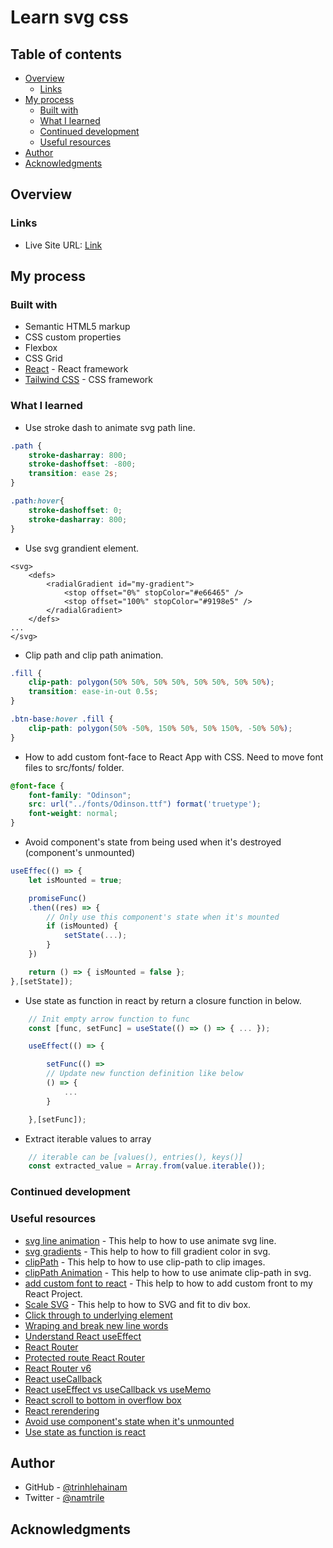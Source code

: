 # Learn svg css

## Table of contents

- [Overview](#overview)
  - [Links](#links)
- [My process](#my-process)
  - [Built with](#built-with)
  - [What I learned](#what-i-learned)
  - [Continued development](#continued-development)
  - [Useful resources](#useful-resources)
- [Author](#author)
- [Acknowledgments](#acknowledgments)

## Overview

### Links

- Live Site URL: [Link](https://trinhlehainam.github.io/learn-svg/)

## My process

### Built with

- Semantic HTML5 markup
- CSS custom properties
- Flexbox
- CSS Grid
- [React](https://reactjs.org/) - React framework
- [Tailwind CSS](https://tailwindcss.com/) - CSS framework

### What I learned
- Use stroke dash to animate svg path line.

``` css
.path {
    stroke-dasharray: 800;
    stroke-dashoffset: -800;
    transition: ease 2s;
}

.path:hover{
    stroke-dashoffset: 0;
    stroke-dasharray: 800;
} 
```

- Use svg grandient element.

```html/ jsx
<svg>
    <defs>
        <radialGradient id="my-gradient">
            <stop offset="0%" stopColor="#e66465" />
            <stop offset="100%" stopColor="#9198e5" />
        </radialGradient>
    </defs>
...
</svg>
```

- Clip path and clip path animation.

```css
.fill {
    clip-path: polygon(50% 50%, 50% 50%, 50% 50%, 50% 50%);
    transition: ease-in-out 0.5s;
}

.btn-base:hover .fill {
    clip-path: polygon(50% -50%, 150% 50%, 50% 150%, -50% 50%);
}
```

- How to add custom font-face to React App with CSS. Need to move font files to src/fonts/ folder.

```css
@font-face {
    font-family: "Odinson";
    src: url("../fonts/Odinson.ttf") format('truetype');
    font-weight: normal;
}
```

- Avoid component's state from being used when it's destroyed (component's unmounted)

```jsx
useEffec(() => {
    let isMounted = true;

    promiseFunc()
    .then((res) => {
        // Only use this component's state when it's mounted
        if (isMounted) {
            setState(...);
        }
    })

    return () => { isMounted = false };
},[setState]);
```

- Use state as function in react by return a closure function in below.

```jsx
    // Init empty arrow function to func
    const [func, setFunc] = useState(() => () => { ... });

    useEffect(() => {

        setFunc(() => 
        // Update new function definition like below
        () => {
            ...
        } 

    },[setFunc]);
```

- Extract iterable values to array
```js
    // iterable can be [values(), entries(), keys()]
    const extracted_value = Array.from(value.iterable());
```

### Continued development

### Useful resources

- [svg line animation](https://css-tricks.com/svg-line-animation-works/) - This help to how to use animate svg line.
- [svg gradients](https://developer.mozilla.org/en-US/docs/Web/SVG/Tutorial/Gradients) - This help to how to fill gradient color in svg.
- [clipPath](https://developer.mozilla.org/en-US/docs/Web/SVG/Element/clipPath) - This help to how to use clip-path to clip images.
- [clipPath Animation](https://css-playground.com/view/65/clipping-paths-with-clip-path) - This help to how to use animate clip-path in svg.
- [add custom font to react](https://blog.greenroots.info/3-quick-ways-to-add-fonts-to-your-react-app) - This help to how to add custom front to my React Project.
- [Scale SVG](https://css-tricks.com/scale-svg/) - This help to how to SVG and fit to div box.
- [Click through to underlying element](https://stackoverflow.com/questions/3680429/click-through-div-to-underlying-elements)
- [Wraping and break new line words](https://developer.mozilla.org/en-US/docs/Web/CSS/CSS_Text/Wrapping_Text)
- [Understand React useEffect](https://medium.com/@dev_abhi/useeffect-what-when-and-how-95045bcf0f32)
- [React Router](https://ui.dev/react-router-tutorial/)
- [Protected route React Router](https://ui.dev/react-router-protected-routes-authentication/)
- [React Router v6](https://ui.dev/react-router-tutorial/)
- [React useCallback](https://dmitripavlutin.com/dont-overuse-react-usecallback/)
- [React useEffect vs useCallback vs useMemo](https://stackoverflow.com/questions/56910036/when-to-use-usecallback-usememo-and-useeffect)
- [React scroll to bottom in overflow box](https://stackoverflow.com/questions/45719909/scroll-to-bottom-of-an-overflowing-div-in-react)
- [React rerendering](https://blog.isquaredsoftware.com/2020/05/blogged-answers-a-mostly-complete-guide-to-react-rendering-behavior/)
- [Avoid use component's state when it's unmounted](https://stackoverflow.com/questions/53949393/cant-perform-a-react-state-update-on-an-unmounted-component)
- [Use state as function is react](https://stackoverflow.com/questions/55621212/is-it-possible-to-react-usestate-in-react)

## Author

- GitHub - [@trinhlehainam](https://github.com/trinhlehainam)
- Twitter - [@namtrile](https://www.twitter.com/namtrile)

## Acknowledgments
